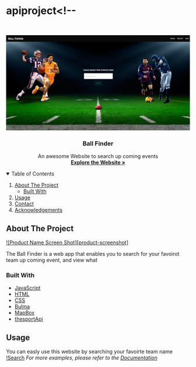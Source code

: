 # apiproject<!--

<!-- PROJECT LOGO -->
<br />
<p align="center">
  <a href="https://ayadalshaikhli.github.io/apiproject/">
    <img src="/assets/img/pagescreencapture.png" alt="screenshot" >
  </a>

  <h3 align="center">Ball Finder</h3>

  <p align="center">
    An awesome Website to search up coming events
    <br />
    <a href="https://ayadalshaikhli.github.io/apiproject/"><strong>Explore the Website »</strong></a>
    <br />
  </p>
</p>

<!-- TABLE OF CONTENTS -->
<details open="open">
  <summary>Table of Contents</summary>
  <ol>
    <li>
      <a href="#about-the-project">About The Project</a>
      <ul>
        <li><a href="#built-with">Built With</a></li>
      </ul>
    </li>
    <li><a href="#usage">Usage</a></li>
    <li><a href="#contact">Contact</a></li>
    <li><a href="#acknowledgements">Acknowledgements</a></li>
  </ol>
</details>

<!-- ABOUT THE PROJECT -->

## About The Project

[![Product Name Screen Shot][product-screenshot]](https://i.imgur.com/Uq7ge7s.png)

The Ball Finder is a web app that enables you to search for your favoirot team up coming event, and view what

### Built With

- [JavaScript](https://www.javascript.com/)
- [HTML](https://html.com/)
- [CSS](https://www.google.com/)
- [Bulma](https://bulma.io/)
- [MapBox](https://www.mapbox.com/)
- [thesportApi](https://www.thesportsdb.com/)

## Usage

You can easly use this website by searching your favoirte team name [!Search](./assets/img/readme-search.png)
_For more examples, please refer to the [Documentation](https://example.com)_
